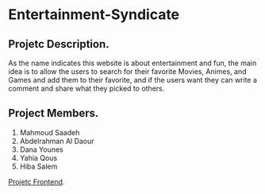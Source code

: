 # Entertainment-Syndicate

## Projetc Description.
As the name indicates this website is about entertainment and fun, the main idea is to allow the users to search for their favorite Movies, Animes, and Games and add them to their favorite, and if the users want they can write a comment and share what they picked to others.

## Project Members.
1. Mahmoud Saadeh
1. Abdelrahman Al Daour
1. Dana Younes
1. Yahia Qous
1. Hiba Salem

[Projetc Frontend](https://github.com/Entertainment-Syndicate/frontend-entertainment-syndicate).
